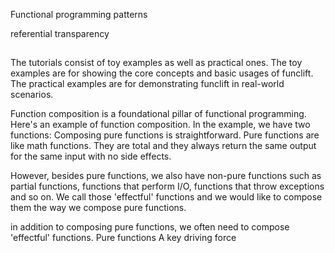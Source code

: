 Functional programming patterns

referential transparency

##

The tutorials consist of toy examples as well as practical ones. The toy examples are for showing the core concepts and basic usages of funclift. The practical examples are for demonstrating funclift in real-world scenarios.

Function composition is a foundational pillar of functional programming. Here's an example of function composition. In the example, we have two functions: Composing pure functions is straightforward. Pure functions are like math functions. They are total and they always return the same output for the same input with no side effects.

However, besides pure functions, we also have non-pure functions such as partial functions, functions that perform I/O, functions that throw exceptions and so on. We call those 'effectful' functions and we would like to compose them the way we compose pure functions.

in addition to composing pure functions, we often need to compose 'effectful' functions. Pure functions A key driving force
